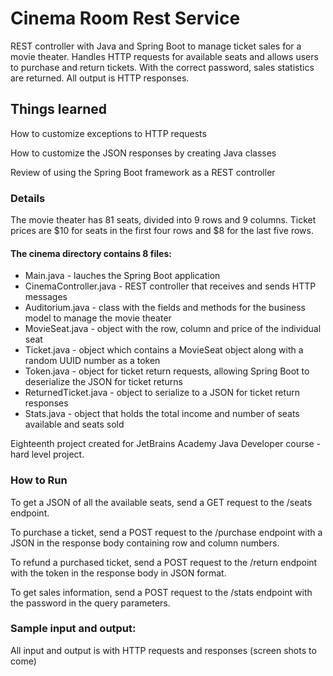 # Cinema Room Rest Service
REST controller with Java and Spring Boot to manage ticket sales for a movie theater.  Handles HTTP requests for available seats and allows users to purchase and return tickets. With the correct password, sales statistics are returned. All output is HTTP responses.

## Things learned 

How to customize exceptions to HTTP requests

How to customize the JSON responses by creating Java classes

Review of using the Spring Boot framework as a REST controller 

### Details

The movie theater has 81 seats, divided into 9 rows and 9 columns. Ticket prices are $10 for seats in the first four rows and $8 for the last five rows.

#### The cinema directory contains 8 files: 

* Main.java - lauches the Spring Boot application 
* CinemaController.java - REST controller that receives and sends HTTP messages
* Auditorium.java - class with the fields and methods for the business model to manage the movie theater
* MovieSeat.java - object with the row, column and price of the individual seat
* Ticket.java - object which contains a MovieSeat object along with a random UUID number as a token
* Token.java - object for ticket return requests, allowing Spring Boot to deserialize the JSON for ticket returns
* ReturnedTicket.java - object to serialize to a JSON for ticket return responses
* Stats.java - object that holds the total income and number of seats available and seats sold

Eighteenth project created for JetBrains Academy Java Developer course - hard level project.

### How to Run

To get a JSON of all the available seats, send a GET request to the /seats endpoint.

To purchase a ticket, send a POST request to the /purchase endpoint with a JSON in the response body containing row and column numbers.

To refund a purchased ticket, send a POST request to the /return endpoint with the token in the response body in JSON format.

To get sales information, send a POST request to the /stats endpoint with the password in the query parameters.

### Sample input and output:

All input and output is with HTTP requests and responses (screen shots to come)

